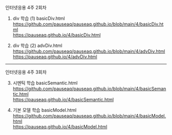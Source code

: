 인터넷응용 4주 2회차

1. div 학습 (1) basicDiv.html<br>
https://github.com/pauseaq/pauseaq.github.io/blob/main/4/basicDiv.html<br>
https://pauseaq.github.io/4/basicDiv.html

2. div 학습 (2) advDiv.html<br>
https://github.com/pauseaq/pauseaq.github.io/blob/main/4/advDiv.html<br>
https://pauseaq.github.io/4/advDiv.html

<hr>

인터넷응용 4주 3회차

3. 시멘틱 학습 basicSemantic.html <br>
https://github.com/pauseaq/pauseaq.github.io/blob/main/4/basicSemantic.html<br>
https://pauseaq.github.io/4/basicSemantic.html

4. 기본 모델 학습 basicModel.html<br>
https://github.com/pauseaq/pauseaq.github.io/blob/main/4/basicModel.html<br>
https://pauseaq.github.io/4/basicModel.html
